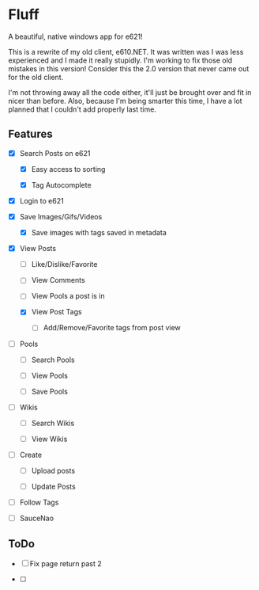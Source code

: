 # Fluff

A beautiful, native windows app for e621!

This is a rewrite of my old client, e610.NET. It was written was I was less experienced and I made it really stupidly. I'm working to fix those old mistakes in this version! Consider this the 2.0 version that never came out for the old client.



I'm not throwing away all the code either, it'll just be brought over and fit in nicer than before. Also, because I'm being smarter this time, I have a lot planned that I couldn't add properly last time.



## Features

- [x] Search Posts on e621
  
  - [x] Easy access to sorting
  
  - [x] Tag Autocomplete

- [x] Login to e621

- [x] Save Images/Gifs/Videos
  
  - [x] Save images with tags saved in metadata

- [x] View Posts
  
  - [ ] Like/Dislike/Favorite
  
  - [ ] View Comments
  
  - [ ] View Pools a post is in
  
  - [x] View Post Tags
    
    - [ ] Add/Remove/Favorite tags from post view

- [ ] Pools
  
  - [ ] Search Pools
  
  - [ ] View Pools
  - [ ] Save Pools

- [ ] Wikis
  
  - [ ] Search Wikis
  
  - [ ] View Wikis

- [ ] Create
  
  - [ ] Upload posts
  
  - [ ] Update Posts

- [ ] Follow Tags

- [ ] SauceNao



## ToDo

- [ ] Fix page return past 2

- [ ] 
